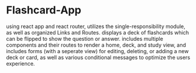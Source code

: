 # Flashcard-App
using react app and react router, utilizes the single-responsibility module, as well as organized Links and Routes.
displays a deck of flashcards which can be flipped to show the question or answer.
includes multiple components and their routes to render a home, deck, and study view, 
and includes forms (with a seperate view) for editing, deleting, or adding a new deck or card, 
as well as various conditional messages to optimize the users experience.
